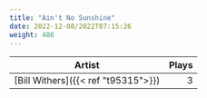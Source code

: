 ```yaml
---
title: "Ain't No Sunshine"
date: 2022-12-08/2022T07:15:26
weight: 486
---
```




 Artist | Plays 
----- | -----:
[Bill Withers]({{< ref "t95315">}}) | 3
